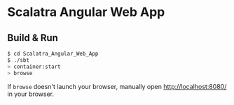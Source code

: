 # Scalatra Angular Web App #

## Build & Run ##

```sh
$ cd Scalatra_Angular_Web_App
$ ./sbt
> container:start
> browse
```

If `browse` doesn't launch your browser, manually open [http://localhost:8080/](http://localhost:8080/) in your browser.
